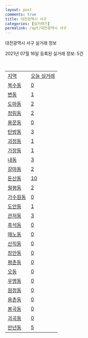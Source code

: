 ```yaml
---
layout: post
comments: true
title: 대전광역시 서구
categories: [실거래가]
permalink: /apt/대전광역시 서구
---
```


대전광역시 서구 실거래 정보

2021년 07월 16일 등록된 실거래 정보: 5건

<script type="text/javascript">
  google.charts.load('current', {'packages':['corechart']});
  google.charts.setOnLoadCallback(drawChart);

  function drawChart() {
    var data = google.visualization.arrayToDataTable([['거래일', '매매', '전월세', '전매'], ['20-07', 322, 397, 15], ['20-08', 529, 671, 41], ['20-09', 527, 574, 20], ['20-10', 605, 611, 16], ['20-11', 739, 662, 16], ['20-12', 885, 744, 34], ['21-01', 653, 705, 10], ['21-02', 542, 670, 7], ['21-03', 566, 613, 13], ['21-04', 539, 513, 7], ['21-05', 508, 477, 15], ['21-06', 341, 384, 4], ['21-07', 61, 112, 0]]);

    var options = {
      title: '최근 1년간 유형별 거래량 추이',
      legend: { position: 'bottom' }
    };

    var chart = new google.visualization.LineChart(document.getElementById('columnchart_material'));
    chart.draw(data, (options));
  }
</script>

<div id="columnchart_material" style="width: 95%; margin-left: -35px"></div>
<br>
<table class="sortable">
  <tr>
    <td><a href="#">지역</a></td>
    <td><a href="#">오늘 실거래</a></td>
  </tr>

  
  <tr class="item">
    <td><a href="대전광역시 서구 복수동">복수동</a></td>
    <td><a href="대전광역시 서구 복수동">0</a></td>
  </tr>
    

  <tr class="item">
    <td><a href="대전광역시 서구 변동">변동</a></td>
    <td><a href="대전광역시 서구 변동">1</a></td>
  </tr>
    

  <tr class="item">
    <td><a href="대전광역시 서구 도마동">도마동</a></td>
    <td><a href="대전광역시 서구 도마동">2</a></td>
  </tr>
    

  <tr class="item">
    <td><a href="대전광역시 서구 정림동">정림동</a></td>
    <td><a href="대전광역시 서구 정림동">2</a></td>
  </tr>
    

  <tr class="item">
    <td><a href="대전광역시 서구 용문동">용문동</a></td>
    <td><a href="대전광역시 서구 용문동">0</a></td>
  </tr>
    

  <tr class="item">
    <td><a href="대전광역시 서구 탄방동">탄방동</a></td>
    <td><a href="대전광역시 서구 탄방동">3</a></td>
  </tr>
    

  <tr class="item">
    <td><a href="대전광역시 서구 괴정동">괴정동</a></td>
    <td><a href="대전광역시 서구 괴정동">1</a></td>
  </tr>
    

  <tr class="item">
    <td><a href="대전광역시 서구 가장동">가장동</a></td>
    <td><a href="대전광역시 서구 가장동">1</a></td>
  </tr>
    

  <tr class="item">
    <td><a href="대전광역시 서구 내동">내동</a></td>
    <td><a href="대전광역시 서구 내동">3</a></td>
  </tr>
    

  <tr class="item">
    <td><a href="대전광역시 서구 갈마동">갈마동</a></td>
    <td><a href="대전광역시 서구 갈마동">2</a></td>
  </tr>
    

  <tr class="item">
    <td><a href="대전광역시 서구 둔산동">둔산동</a></td>
    <td><a href="대전광역시 서구 둔산동">10</a></td>
  </tr>
    

  <tr class="item">
    <td><a href="대전광역시 서구 월평동">월평동</a></td>
    <td><a href="대전광역시 서구 월평동">2</a></td>
  </tr>
    

  <tr class="item">
    <td><a href="대전광역시 서구 가수원동">가수원동</a></td>
    <td><a href="대전광역시 서구 가수원동">0</a></td>
  </tr>
    

  <tr class="item">
    <td><a href="대전광역시 서구 도안동">도안동</a></td>
    <td><a href="대전광역시 서구 도안동">1</a></td>
  </tr>
    

  <tr class="item">
    <td><a href="대전광역시 서구 관저동">관저동</a></td>
    <td><a href="대전광역시 서구 관저동">3</a></td>
  </tr>
    

  <tr class="item">
    <td><a href="대전광역시 서구 흑석동">흑석동</a></td>
    <td><a href="대전광역시 서구 흑석동">0</a></td>
  </tr>
    

  <tr class="item">
    <td><a href="대전광역시 서구 매노동">매노동</a></td>
    <td><a href="대전광역시 서구 매노동">0</a></td>
  </tr>
    

  <tr class="item">
    <td><a href="대전광역시 서구 산직동">산직동</a></td>
    <td><a href="대전광역시 서구 산직동">0</a></td>
  </tr>
    

  <tr class="item">
    <td><a href="대전광역시 서구 장안동">장안동</a></td>
    <td><a href="대전광역시 서구 장안동">0</a></td>
  </tr>
    

  <tr class="item">
    <td><a href="대전광역시 서구 평촌동">평촌동</a></td>
    <td><a href="대전광역시 서구 평촌동">0</a></td>
  </tr>
    

  <tr class="item">
    <td><a href="대전광역시 서구 오동">오동</a></td>
    <td><a href="대전광역시 서구 오동">0</a></td>
  </tr>
    

  <tr class="item">
    <td><a href="대전광역시 서구 우명동">우명동</a></td>
    <td><a href="대전광역시 서구 우명동">0</a></td>
  </tr>
    

  <tr class="item">
    <td><a href="대전광역시 서구 원정동">원정동</a></td>
    <td><a href="대전광역시 서구 원정동">0</a></td>
  </tr>
    

  <tr class="item">
    <td><a href="대전광역시 서구 용촌동">용촌동</a></td>
    <td><a href="대전광역시 서구 용촌동">0</a></td>
  </tr>
    

  <tr class="item">
    <td><a href="대전광역시 서구 봉곡동">봉곡동</a></td>
    <td><a href="대전광역시 서구 봉곡동">0</a></td>
  </tr>
    

  <tr class="item">
    <td><a href="대전광역시 서구 괴곡동">괴곡동</a></td>
    <td><a href="대전광역시 서구 괴곡동">0</a></td>
  </tr>
    

  <tr class="item">
    <td><a href="대전광역시 서구 만년동">만년동</a></td>
    <td><a href="대전광역시 서구 만년동">5</a></td>
  </tr>
    


</table>


    